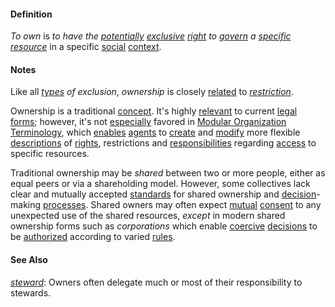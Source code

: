 #### Definition

*To own* is *to have the [potentially](https://github.com/gcassel/Modular-Organization-Terminology/blob/master/terms/potential.md) [exclusive](https://github.com/gcassel/Modular-Organization-Terminology/blob/master/terms/exclude.md) [right](https://github.com/gcassel/Modular-Organization-Terminology/blob/master/terms/right.md) to [govern](https://github.com/gcassel/Modular-Organization-Terminology/blob/master/terms/govern.md) a [specific](https://github.com/gcassel/Modular-Organization-Terminology/blob/master/terms/specific.md) [resource](https://github.com/gcassel/Modular-Organization-Terminology/blob/master/terms/resource.md)* in a specific [social](https://github.com/gcassel/Modular-Organization-Terminology/blob/master/terms/social.md) [context](https://github.com/gcassel/Modular-Organization-Terminology/blob/master/terms/context.md).

#### Notes  

Like all *[types](https://github.com/gcassel/Modular-Organization-Terminology/blob/master/terms/type.md) of exclusion*, *ownership* is closely [related](https://github.com/gcassel/Modular-Organization-Terminology/blob/master/terms/relate.md) to *[restriction](https://github.com/gcassel/Modular-Organization-Terminology/blob/master/terms/restrict.md)*.

Ownership is a traditional [concept](https://github.com/gcassel/Modular-Organization-Terminology/blob/master/terms/concept.md).  It's highly [relevant](https://github.com/gcassel/Modular-Organization-Terminology/blob/master/terms/relevance.md) to current [legal](https://github.com/gcassel/Modular-Organization-Terminology/blob/master/terms/law.md) [forms](https://github.com/gcassel/Modular-Organization-Terminology/blob/master/terms/form.md); however, it's not [especially](https://github.com/gcassel/Modular-Organization-Terminology/blob/master/terms/specialize.md) favored in [Modular Organization Terminology](https://github.com/gcassel/Modular-Organization-Terminology/), which [enables](https://github.com/gcassel/Modular-Organization-Terminology/tree/master/terms/enable.md) [agents](https://github.com/gcassel/Modular-Organization-Terminology/blob/master/terms/agent.md) to [create](https://github.com/gcassel/Modular-Organization-Terminology/blob/master/terms/create.md) and [modify](https://github.com/gcassel/Modular-Organization-Terminology/blob/master/terms/modify.md) more flexible [descriptions](https://github.com/gcassel/Modular-Organization-Terminology/blob/master/terms/describe.md) of [rights](https://github.com/gcassel/Modular-Organization-Terminology/blob/master/terms/right.md), restrictions and [responsibilities](https://github.com/gcassel/Modular-Organization-Terminology/blob/master/terms/responsibility.md) regarding [access](https://github.com/gcassel/Modular-Organization-Terminology/blob/master/terms/access.md) to specific resources.

Traditional ownership may be *shared* between two or more people, either as equal peers or via a shareholding model.  However, some collectives lack clear and mutually accepted [standards](https://github.com/gcassel/Modular-Organization-Terminology/tree/master/terms/standard.md) for shared ownership and [decision](https://github.com/gcassel/Modular-Organization-Terminology/tree/master/terms/decide.md)-making [processes](https://github.com/gcassel/Modular-Organization-Terminology/tree/master/terms/process.md).  Shared owners may often expect [mutual](https://github.com/gcassel/Modular-Organization-Terminology/tree/master/terms/mutual.md) [consent](https://github.com/gcassel/Modular-Organization-Terminology/tree/master/terms/consent.md) to any unexpected use of the shared resources, *except* in modern shared ownership forms such as *corporations* which enable [coercive](https://github.com/gcassel/Modular-Organization-Terminology/tree/master/terms/coerce.md) [decisions](https://github.com/gcassel/Modular-Organization-Terminology/tree/master/terms/decide.md) to be [authorized](https://github.com/gcassel/Modular-Organization-Terminology/tree/master/terms/authorize.md) according to varied [rules](https://github.com/gcassel/Modular-Organization-Terminology/tree/master/terms/rule.md).

#### See Also

*[steward](https://github.com/gcassel/Modular-Organizing-Terminology/blob/master/terms/steward.md)*: Owners often delegate much or most of their responsibility to stewards.
